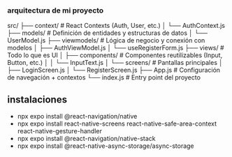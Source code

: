 ### arquitectura de mi proyecto 

src/
├── context/              # React Contexts (Auth, User, etc.)
│   └── AuthContext.js
├── models/               # Definición de entidades y estructuras de datos
│   └── UserModel.js
├── viewmodels/           # Lógica de negocio y conexión con modelos
│   ├── AuthViewModel.js
│   └── useRegisterForm.js
├── views/                # Todo lo que es UI
│   ├── components/       # Componentes reutilizables (Input, Button, etc.)
│   │   └── InputText.js
│   └── screens/          # Pantallas principales
│       ├── LoginScreen.js
│       └── RegisterScreen.js
├── App.js                # Configuración de navegación + contextos
└── index.js              # Entry point del proyecto

## instalaciones 
- npx expo install @react-navigation/native
- npx expo install react-native-screens react-native-safe-area-context react-native-gesture-handler
- npx expo install @react-navigation/native-stack
- npx expo install @react-native-async-storage/async-storage


